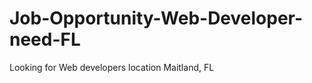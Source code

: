 Job-Opportunity-Web-Developer-need-FL
=====================================

Looking for Web developers location Maitland, FL
